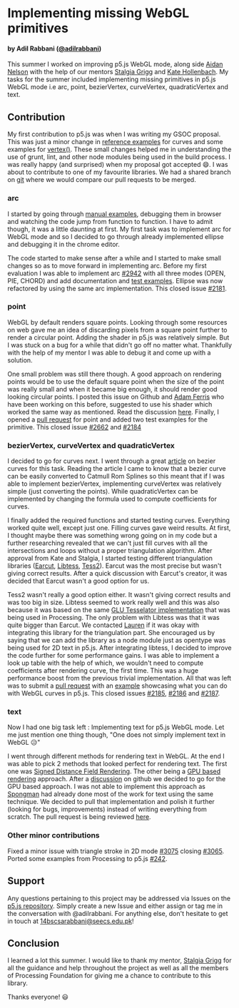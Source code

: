 # Implementing missing WebGL primitives
#### by Adil Rabbani ([@adilrabbani](https://github.com/AdilRabbani))

This summer I worked on improving p5.js WebGL mode, along side [Aidan Nelson](https://github.com/AidanNelson) with the help of our mentors [Stalgia Grigg](https://github.com/mlarghydracept)
and [Kate Hollenbach](https://github.com/kjhollen). My tasks for the summer included implementing missing primitives in p5.js WebGL mode i.e arc, point, bezierVertex,
curveVertex, quadraticVertex and text.

## Contribution

My first contribution to p5.js was when I was writing my GSOC proposal. This was just a minor change in [reference examples](https://github.com/processing/p5.js/pull/2737) for curves
and some examples for [vertex()](https://github.com/processing/p5.js/pull/2798). These small changes helped me in understanding the use of grunt, lint, and other node modules being
used in the build process. I was really happy (and surprised) when my proposal got accepted 😄. I was about to contribute to one of my favourite libraries. We had a shared branch on 
[git](https://github.com/processing/p5.js/tree/webgl-gsoc-2018) where we would compare our pull requests to be merged.

### arc

I started by going through [manual examples](https://github.com/processing/p5.js/tree/master/test/manual-test-examples/webgl), debugging them in browser and watching the code jump from 
function to function. I have to admit though, it was a little daunting at first. My first task was to implement arc for WebGL mode and so I decided to go through already implemented ellipse 
and debugging it in the chrome editor.

The code started to make sense after a while and I started to make small changes so as to move forward in implementing arc. Before my first evaluation I was able to implement arc [#2942](https://github.com/processing/p5.js/pull/2942) with all three modes
(OPEN, PIE, CHORD) and add documentation and [test examples](https://github.com/processing/p5.js/tree/webgl-gsoc-2018/test/manual-test-examples/webgl/arc). Ellipse was now refactored by using 
the same arc implementation. This closed issue [#2181](https://github.com/processing/p5.js/issues/2181).

### point

WebGL by default renders square points. Looking through some resources on web gave me an idea of discarding pixels from a square point further to render a circular point. Adding the shader in p5.js was 
relatively simple. But I was stuck on a bug for a while that didn't go off no matter what. Thankfully with the help of my mentor I was able to debug it and come up with a solution.

One small problem was still there though. A good approach on rendering points would be to use the default square point when the size of the point was really small and when it became big enough, it should 
render good looking circular points. I posted this issue on Github and [Adam Ferris](https://github.com/aferriss) who have been working on this before, suggested to use his shader which worked the same way 
as mentioned. Read the discussion [here](https://github.com/processing/p5.js/issues/3017). Finally, I opened a [pull request](https://github.com/processing/p5.js/pull/3031) for point and added two test examples 
for the primitive. This closed issue [#2662](https://github.com/processing/p5.js/issues/2662) and [#2184](https://github.com/processing/p5.js/issues/2184)

### bezierVertex, curveVertex and quadraticVertex

I decided to go for curves next. I went through a great [article](https://pomax.github.io/bezierinfo/) on bezier curves for this task. Reading the article I came to know that a bezier curve can be easily converted 
to Catmull Rom Splines so this meant that if I was able to implement bezierVertex, implementing curveVertex was relatively simple (just converting the points). While quadraticVertex can be implemented by changing the formula used to compute 
coefficients for curves.

I finally added the required functions and started testing curves. Everything worked quite well, except just one. Filling curves gave weird results. At first, I thought maybe there was something wrong going on in 
my code but a further researching revealed that we can't just fill curves with all the intersections and loops without a proper triangulation algorithm. After approval from Kate and Stalgia, I started testing different 
triangulation libraries ([Earcut](https://github.com/mapbox/earcut), [Libtess](https://github.com/brendankenny/libtess.js/), [Tess2](https://github.com/diatomic/tess2)). Earcut was the most precise but wasn't giving correct results.
After a quick discussion with Earcut's creator, it was decided that Earcut wasn't a good option for us.

Tess2 wasn't really a good option either. It wasn't giving correct results and was too big in size. Libtess seemed to work really well and this was also because it was based on the same [GLU Tesselator implementation](https://github.com/processing/processing-android/tree/master/core/src/processing/opengl/tess) that was being used in Processing. The only problem with Libtess was that it was quite bigger than Earcut. We contacted [Lauren](https://github.com/lmccart) 
if it was okay with integrating this library for the triangulation part. She encouraged us by saying that we can add the library as a node module just as opentype was being used for 2D text in p5.js. After integrating libtess, 
I decided to improve the code further for some performance gains. I was able to implement a look up table with the help of which, we wouldn't need to compute coefficients after rendering curve, the first time. This was a huge performance boost from the 
previous trivial implementation. All that was left was to submit a [pull request](https://github.com/processing/p5.js/pull/3085) with an [example](https://github.com/processing/p5.js/tree/webgl-gsoc-2018/test/manual-test-examples/webgl/curves) showcasing what you can do with WebGL curves in p5.js. This closed issues [#2185](https://github.com/processing/p5.js/issues/2185), [#2186](https://github.com/processing/p5.js/issues/2186) and [#2187](https://github.com/processing/p5.js/issues/2187).

### text

Now I had one big task left : Implementing text for p5.js WebGL mode. Let me just mention one thing though, "One does not simply implement text in WebGL 😥"

I went through different methods for rendering text in WebGL. At the end I was able to pick 2 methods that looked perfect for rendering text. The first one was [Signed Distance Field Rendering](http://hack.chrons.me/opengl-text-rendering/). The other being a [GPU based rendering](http://wdobbie.com/post/gpu-text-rendering-with-vector-textures/) approach. After a [discussion](https://github.com/processing/p5.js/issues/2183) on github we decided to go for the GPU based approach. I was not able to implement this approach as [Spongman](https://github.com/Spongman) had already done most of the work for text using the same technique. We decided to pull that implementation and polish it further (looking for bugs, improvements) instead of writing everything from scratch. The pull request is being reviewed [here](https://github.com/processing/p5.js/pull/3110).

### Other minor contributions

Fixed a minor issue with triangle stroke in 2D mode [#3075](https://github.com/processing/p5.js/pull/3075) closing [#3065](https://github.com/processing/p5.js/issues/3065).
Ported some examples from Processing to p5.js [#242](https://github.com/processing/p5.js-website/pull/242).

## Support
Any questions pertaining to this project may be addressed via Issues on the [p5.js repository](https://github.com/processing/p5.js). Simply create a new Issue and either assign or tag me in the conversation with @adilrabbani. For anything else, don't hesitate to get in touch at 14bscsarabbani@seecs.edu.pk!

## Conclusion

I learned a lot this summer. I would like to thank my mentor, [Stalgia Grigg](https://github.com/mlarghydracept) for all the guidance and help throughout the project as well as all the members of Processing Foundation for giving me a chance to contribute
to this library.

Thanks everyone! 😃